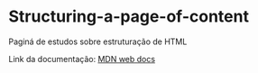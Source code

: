 # Structuring-a-page-of-content

Paginá de estudos sobre estruturação de HTML

Link da documentação: [MDN web docs](https://developer.mozilla.org/en-US/docs/Learn/HTML/Introduction_to_HTML/Structuring_a_page_of_content)
